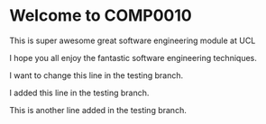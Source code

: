 # Welcome to COMP0010

This is super awesome great software engineering module at UCL

I hope you all enjoy the fantastic software engineering techniques.

I want to change this line in the testing branch.

I added this line in the testing branch.

This is another line added in the testing branch.
